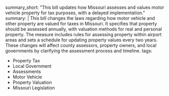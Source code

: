 summary_short: "This bill updates how Missouri assesses and values motor vehicle property for tax purposes, with a delayed implementation."
summary: |
  This bill changes the laws regarding how motor vehicle and other property are valued for taxes in Missouri. It specifies that property should be assessed annually, with valuation methods for real and personal property. The measure includes rules for assessing property within airport areas and sets a schedule for updating property values every two years. These changes will affect county assessors, property owners, and local governments by clarifying the assessment process and timeline.
tags:
  - Property Tax
  - Local Government
  - Assessments
  - Motor Vehicle
  - Property Valuation
  - Missouri Legislation
